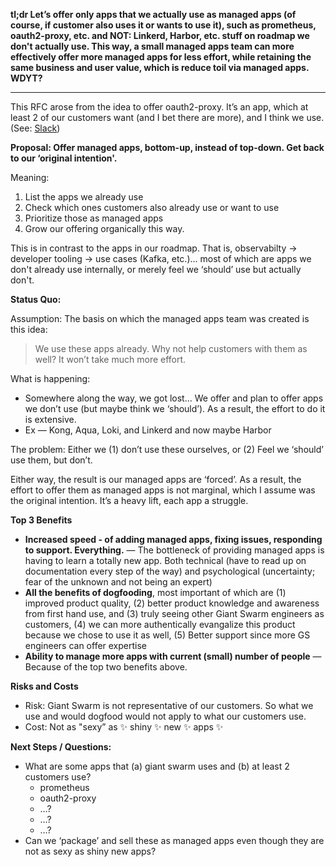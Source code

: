 **tl;dr Let’s offer only apps that we actually use as managed apps (of course, if customer also uses it or wants to use it), such as prometheus, oauth2-proxy, etc. and NOT: Linkerd, Harbor, etc. stuff on roadmap we don't actually use. This way, a small managed apps team can more effectively offer more managed apps for less effort, while retaining the same business and user value, which is reduce toil via managed apps. WDYT?**

----

This RFC arose from the idea to offer oauth2-proxy. It’s an app, which at least 2 of our customers  want (and I bet there are more), and I think we use. (See: [Slack](https://gigantic.slack.com/archives/CPC3M70UE/p1622729938024200))

**Proposal: Offer managed apps, bottom-up, instead of top-down. Get back to our ‘original intention'.**

Meaning:

1. List the apps we already use
2. Check which ones customers also already use or want to use
3. Prioritize those as managed apps
4. Grow our offering organically this way.

This is in contrast to the apps in our roadmap. That is, observabilty → developer tooling -> use cases (Kafka, etc.)... most of which are apps we don't already use internally, or merely feel we ‘should’ use but actually don't.

**Status Quo:**

Assumption: The basis on which the managed apps team was created is this idea:

> We use these apps already. Why not help customers with them as well? It won’t take much more effort.

What is happening:

- Somewhere along the way, we got lost… We offer and plan to offer apps we don’t use (but maybe think we ‘should’). As a result, the effort to do it is extensive.
- Ex — Kong, Aqua, Loki, and Linkerd and now maybe Harbor

The problem: Either we (1) don’t use these ourselves, or (2) Feel we ‘should’ use them, but don’t.

Either way, the result is our managed apps are ‘forced’. As a result, the effort to offer them as managed apps is not marginal, which I assume was the original intention. It’s a heavy lift, each app a struggle.

**Top 3 Benefits**

- **Increased speed - of adding managed apps, fixing issues, responding to support. Everything.** — The bottleneck of providing managed apps is having to learn a totally new app. Both technical (have to read up on documentation every step of the way) and psychological (uncertainty; fear of the unknown and not being an expert)
- **All the benefits of dogfooding**, most important of which are (1) improved product quality, (2) better product knowledge and awareness from first hand use, and (3) truly seeing other Giant Swarm engineers as customers, (4) we can more authentically evangalize this product because we chose to use it as well, (5) Better support since more GS engineers can offer expertise
- **Ability to manage more apps with current (small) number of people** — Because of the top two benefits above.

**Risks and Costs**

- Risk: Giant Swarm is not representative of our customers. So what we use and would dogfood would not apply to what our customers use.
- Cost: Not as "sexy” as ✨ shiny ✨ new ✨ apps ✨

**Next Steps / Questions:**

- What are some apps that (a) giant swarm uses and (b) at least 2 customers use?
   - prometheus
   - oauth2-proxy
   - …?
   - …?
   - …?
- Can we ‘package’ and sell these as managed apps even though they are not as sexy as shiny new apps?

